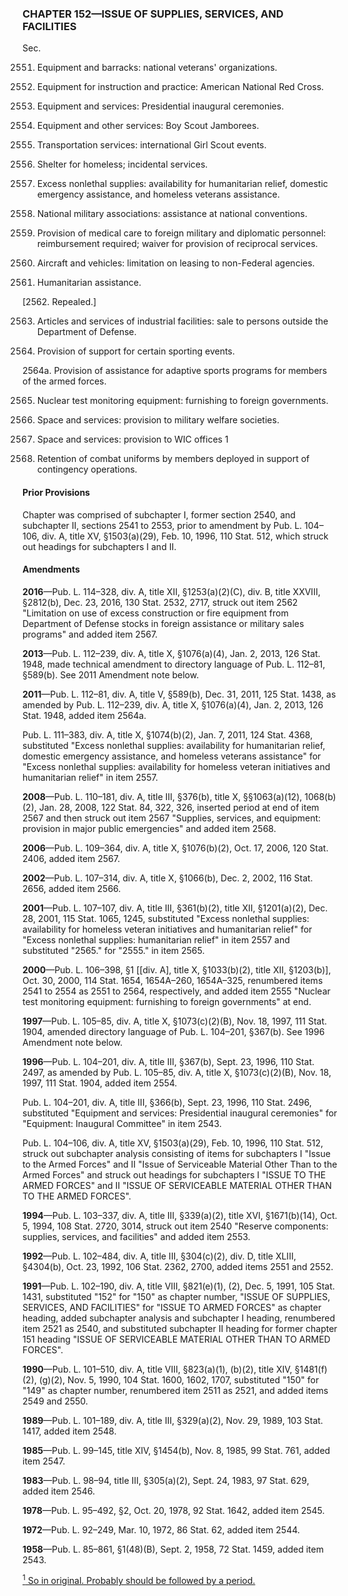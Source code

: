 ### **CHAPTER 152—ISSUE OF SUPPLIES, SERVICES, AND FACILITIES** ###

Sec.

2551. Equipment and barracks: national veterans' organizations.

2552. Equipment for instruction and practice: American National Red Cross.

2553. Equipment and services: Presidential inaugural ceremonies.

2554. Equipment and other services: Boy Scout Jamborees.

2555. Transportation services: international Girl Scout events.

2556. Shelter for homeless; incidental services.

2557. Excess nonlethal supplies: availability for humanitarian relief, domestic emergency assistance, and homeless veterans assistance.

2558. National military associations: assistance at national conventions.

2559. Provision of medical care to foreign military and diplomatic personnel: reimbursement required; waiver for provision of reciprocal services.

2560. Aircraft and vehicles: limitation on leasing to non-Federal agencies.

2561. Humanitarian assistance.

[2562. Repealed.]

2563. Articles and services of industrial facilities: sale to persons outside the Department of Defense.

2564. Provision of support for certain sporting events.

2564a. Provision of assistance for adaptive sports programs for members of the armed forces.

2565. Nuclear test monitoring equipment: furnishing to foreign governments.

2566. Space and services: provision to military welfare societies.

2567. Space and services: provision to WIC offices 1

2568. Retention of combat uniforms by members deployed in support of contingency operations.

#### Prior Provisions ####

Chapter was comprised of subchapter I, former section 2540, and subchapter II, sections 2541 to 2553, prior to amendment by Pub. L. 104–106, div. A, title XV, §1503(a)(29), Feb. 10, 1996, 110 Stat. 512, which struck out headings for subchapters I and II.

#### Amendments ####

**2016**—Pub. L. 114–328, div. A, title XII, §1253(a)(2)(C), div. B, title XXVIII, §2812(b), Dec. 23, 2016, 130 Stat. 2532, 2717, struck out item 2562 "Limitation on use of excess construction or fire equipment from Department of Defense stocks in foreign assistance or military sales programs" and added item 2567.

**2013**—Pub. L. 112–239, div. A, title X, §1076(a)(4), Jan. 2, 2013, 126 Stat. 1948, made technical amendment to directory language of Pub. L. 112–81, §589(b). See 2011 Amendment note below.

**2011**—Pub. L. 112–81, div. A, title V, §589(b), Dec. 31, 2011, 125 Stat. 1438, as amended by Pub. L. 112–239, div. A, title X, §1076(a)(4), Jan. 2, 2013, 126 Stat. 1948, added item 2564a.

Pub. L. 111–383, div. A, title X, §1074(b)(2), Jan. 7, 2011, 124 Stat. 4368, substituted "Excess nonlethal supplies: availability for humanitarian relief, domestic emergency assistance, and homeless veterans assistance" for "Excess nonlethal supplies: availability for homeless veteran initiatives and humanitarian relief" in item 2557.

**2008**—Pub. L. 110–181, div. A, title III, §376(b), title X, §§1063(a)(12), 1068(b)(2), Jan. 28, 2008, 122 Stat. 84, 322, 326, inserted period at end of item 2567 and then struck out item 2567 "Supplies, services, and equipment: provision in major public emergencies" and added item 2568.

**2006**—Pub. L. 109–364, div. A, title X, §1076(b)(2), Oct. 17, 2006, 120 Stat. 2406, added item 2567.

**2002**—Pub. L. 107–314, div. A, title X, §1066(b), Dec. 2, 2002, 116 Stat. 2656, added item 2566.

**2001**—Pub. L. 107–107, div. A, title III, §361(b)(2), title XII, §1201(a)(2), Dec. 28, 2001, 115 Stat. 1065, 1245, substituted "Excess nonlethal supplies: availability for homeless veteran initiatives and humanitarian relief" for "Excess nonlethal supplies: humanitarian relief" in item 2557 and substituted "2565." for "2555." in item 2565.

**2000**—Pub. L. 106–398, §1 [[div. A], title X, §1033(b)(2), title XII, §1203(b)], Oct. 30, 2000, 114 Stat. 1654, 1654A–260, 1654A–325, renumbered items 2541 to 2554 as 2551 to 2564, respectively, and added item 2555 "Nuclear test monitoring equipment: furnishing to foreign governments" at end.

**1997**—Pub. L. 105–85, div. A, title X, §1073(c)(2)(B), Nov. 18, 1997, 111 Stat. 1904, amended directory language of Pub. L. 104–201, §367(b). See 1996 Amendment note below.

**1996**—Pub. L. 104–201, div. A, title III, §367(b), Sept. 23, 1996, 110 Stat. 2497, as amended by Pub. L. 105–85, div. A, title X, §1073(c)(2)(B), Nov. 18, 1997, 111 Stat. 1904, added item 2554.

Pub. L. 104–201, div. A, title III, §366(b), Sept. 23, 1996, 110 Stat. 2496, substituted "Equipment and services: Presidential inaugural ceremonies" for "Equipment: Inaugural Committee" in item 2543.

Pub. L. 104–106, div. A, title XV, §1503(a)(29), Feb. 10, 1996, 110 Stat. 512, struck out subchapter analysis consisting of items for subchapters I "Issue to the Armed Forces" and II "Issue of Serviceable Material Other Than to the Armed Forces" and struck out headings for subchapters I "ISSUE TO THE ARMED FORCES" and II "ISSUE OF SERVICEABLE MATERIAL OTHER THAN TO THE ARMED FORCES".

**1994**—Pub. L. 103–337, div. A, title III, §339(a)(2), title XVI, §1671(b)(14), Oct. 5, 1994, 108 Stat. 2720, 3014, struck out item 2540 "Reserve components: supplies, services, and facilities" and added item 2553.

**1992**—Pub. L. 102–484, div. A, title III, §304(c)(2), div. D, title XLIII, §4304(b), Oct. 23, 1992, 106 Stat. 2362, 2700, added items 2551 and 2552.

**1991**—Pub. L. 102–190, div. A, title VIII, §821(e)(1), (2), Dec. 5, 1991, 105 Stat. 1431, substituted "152" for "150" as chapter number, "ISSUE OF SUPPLIES, SERVICES, AND FACILITIES" for "ISSUE TO ARMED FORCES" as chapter heading, added subchapter analysis and subchapter I heading, renumbered item 2521 as 2540, and substituted subchapter II heading for former chapter 151 heading "ISSUE OF SERVICEABLE MATERIAL OTHER THAN TO ARMED FORCES".

**1990**—Pub. L. 101–510, div. A, title VIII, §823(a)(1), (b)(2), title XIV, §1481(f)(2), (g)(2), Nov. 5, 1990, 104 Stat. 1600, 1602, 1707, substituted "150" for "149" as chapter number, renumbered item 2511 as 2521, and added items 2549 and 2550.

**1989**—Pub. L. 101–189, div. A, title III, §329(a)(2), Nov. 29, 1989, 103 Stat. 1417, added item 2548.

**1985**—Pub. L. 99–145, title XIV, §1454(b), Nov. 8, 1985, 99 Stat. 761, added item 2547.

**1983**—Pub. L. 98–94, title III, §305(a)(2), Sept. 24, 1983, 97 Stat. 629, added item 2546.

**1978**—Pub. L. 95–492, §2, Oct. 20, 1978, 92 Stat. 1642, added item 2545.

**1972**—Pub. L. 92–249, Mar. 10, 1972, 86 Stat. 62, added item 2544.

**1958**—Pub. L. 85–861, §1(48)(B), Sept. 2, 1958, 72 Stat. 1459, added item 2543.

[<sup>1</sup> So in original. Probably should be followed by a period.](#CHAPTER152_1)